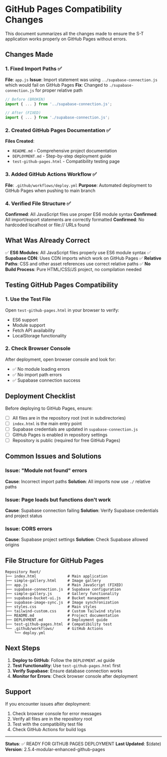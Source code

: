 # GitHub Pages Compatibility Changes

This document summarizes all the changes made to ensure the S-T application works properly on GitHub Pages without errors.

## Changes Made

### 1. Fixed Import Paths ✅

**File**: `app.js`
**Issue**: Import statement was using `../supabase-connection.js` which would fail on GitHub Pages
**Fix**: Changed to `./supabase-connection.js` for proper relative path

```javascript
// Before (BROKEN)
import { ... } from '../supabase-connection.js';

// After (FIXED)
import { ... } from './supabase-connection.js';
```

### 2. Created GitHub Pages Documentation ✅

**Files Created**:
- `README.md` - Comprehensive project documentation
- `DEPLOYMENT.md` - Step-by-step deployment guide
- `test-github-pages.html` - Compatibility testing page

### 3. Added GitHub Actions Workflow ✅

**File**: `.github/workflows/deploy.yml`
**Purpose**: Automated deployment to GitHub Pages when pushing to main branch

### 4. Verified File Structure ✅

**Confirmed**: All JavaScript files use proper ES6 module syntax
**Confirmed**: All import/export statements are correctly formatted
**Confirmed**: No hardcoded localhost or file:// URLs found

## What Was Already Correct

✅ **ES6 Modules**: All JavaScript files properly use ES6 module syntax
✅ **Supabase CDN**: Uses CDN imports which work on GitHub Pages
✅ **Relative Paths**: CSS and other asset references use correct relative paths
✅ **No Build Process**: Pure HTML/CSS/JS project, no compilation needed

## Testing GitHub Pages Compatibility

### 1. Use the Test File
Open `test-github-pages.html` in your browser to verify:
- ES6 support
- Module support
- Fetch API availability
- LocalStorage functionality

### 2. Check Browser Console
After deployment, open browser console and look for:
- ✅ No module loading errors
- ✅ No import path errors
- ✅ Supabase connection success

## Deployment Checklist

Before deploying to GitHub Pages, ensure:

- [ ] All files are in the repository root (not in subdirectories)
- [ ] `index.html` is the main entry point
- [ ] Supabase credentials are updated in `supabase-connection.js`
- [ ] GitHub Pages is enabled in repository settings
- [ ] Repository is public (required for free GitHub Pages)

## Common Issues and Solutions

### Issue: "Module not found" errors
**Cause**: Incorrect import paths
**Solution**: All imports now use `./` relative paths

### Issue: Page loads but functions don't work
**Cause**: Supabase connection failing
**Solution**: Verify Supabase credentials and project status

### Issue: CORS errors
**Cause**: Supabase project settings
**Solution**: Check Supabase allowed origins

## File Structure for GitHub Pages

```
Repository Root/
├── index.html              # Main application
├── simple-gallery.html     # Image gallery
├── app.js                  # Main JavaScript (FIXED)
├── supabase-connection.js  # Supabase configuration
├── simple-gallery.js       # Gallery functionality
├── supabase-bucket-ui.js   # Bucket management
├── supabase-image-sync.js  # Image synchronization
├── styles.css              # Main styles
├── tailwind-custom.css     # Custom Tailwind styles
├── README.md               # Project documentation
├── DEPLOYMENT.md           # Deployment guide
├── test-github-pages.html  # Compatibility test
└── .github/workflows/      # GitHub Actions
    └── deploy.yml
```

## Next Steps

1. **Deploy to GitHub**: Follow the `DEPLOYMENT.md` guide
2. **Test Functionality**: Use `test-github-pages.html` first
3. **Verify Supabase**: Ensure database connection works
4. **Monitor for Errors**: Check browser console after deployment

## Support

If you encounter issues after deployment:
1. Check browser console for error messages
2. Verify all files are in the repository root
3. Test with the compatibility test file
4. Check GitHub Actions for build logs

---

**Status**: ✅ READY FOR GITHUB PAGES DEPLOYMENT
**Last Updated**: $(date)
**Version**: 2.5.4-modular-enhanced-github-pages

